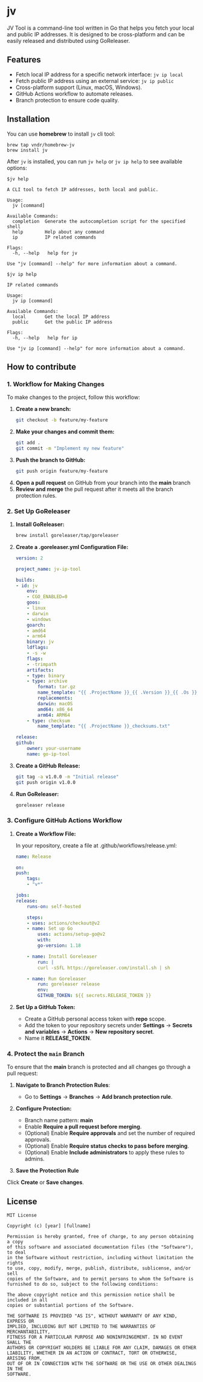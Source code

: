 # jv

JV Tool is a command-line tool written in Go that helps you fetch your local and public IP addresses. It is designed to be cross-platform and can be easily released and distributed using GoReleaser.

## Features

- Fetch local IP address for a specific network interface:
`jv ip local`
- Fetch public IP address using an external service: `jv ip public`
- Cross-platform support (Linux, macOS, Windows).
- GitHub Actions workflow to automate releases.
- Branch protection to ensure code quality.


## Installation

You can use **homebrew** to install `jv` cli tool:
```
brew tap vndr/homebrew-jv
brew install jv
```
After `jv` is installed, you can run `jv help` or `jv ip help` to see available options:

```
$jv help

A CLI tool to fetch IP addresses, both local and public.

Usage:
  jv [command]

Available Commands:
  completion  Generate the autocompletion script for the specified shell
  help        Help about any command
  ip          IP related commands

Flags:
  -h, --help   help for jv

Use "jv [command] --help" for more information about a command.
```


```
$jv ip help

IP related commands

Usage:
  jv ip [command]

Available Commands:
  local       Get the local IP address
  public      Get the public IP address

Flags:
  -h, --help   help for ip

Use "jv ip [command] --help" for more information about a command.
```
## How to contribute

### 1. Workflow for Making Changes
To make changes to the project, follow this workflow:

1. **Create a new branch:**
   ```bash
   git checkout -b feature/my-feature

2. **Make your changes and commit them:**
   ```bash
   git add .
   git commit -m "Implement my new feature"

3. **Push the branch to GitHub:**
   ```bash
   git push origin feature/my-feature

4. **Open a pull request** on GitHub from your branch into the **main** branch
5. **Review and merge** the pull request after it meets all the branch protection rules.

### 2. Set Up GoReleaser

1. **Install GoReleaser:**
   ```bash
   brew install goreleaser/tap/goreleaser

2. **Create a .goreleaser.yml Configuration File:**
    ```yml
    version: 2

    project_name: jv-ip-tool

    builds:
    - id: jv
        env:
        - CGO_ENABLED=0
        goos:
        - linux
        - darwin
        - windows
        goarch:
        - amd64
        - arm64
        binary: jv
        ldflags:
        - -s -w
        flags:
        - -trimpath
        artifacts:
        - type: binary
        - type: archive
            format: tar.gz
            name_template: "{{ .ProjectName }}_{{ .Version }}_{{ .Os }}_{{ .Arch }}"
            replacements:
            darwin: macOS
            amd64: x86_64
            arm64: ARM64
        - type: checksum
            name_template: "{{ .ProjectName }}_checksums.txt"

    release:
    github:
        owner: your-username
        name: go-ip-tool

3. **Create a GitHub Release:**
   ```bash
   git tag -a v1.0.0 -m "Initial release"
   git push origin v1.0.0

4. **Run GoReleaser:**
   ```bash
   goreleaser release


### 3. Configure GitHub Actions Workflow

1. **Create a Workflow File:**
   
   In your repository, create a file at .github/workflows/release.yml:
   ```yml
   name: Release

   on:
   push:
       tags:
       - "v*"

   jobs:
   release:
       runs-on: self-hosted

       steps:
       - uses: actions/checkout@v2
       - name: Set up Go
           uses: actions/setup-go@v2
           with:
           go-version: 1.18

       - name: Install Goreleaser
           run: |
           curl -sSfL https://goreleaser.com/install.sh | sh

       - name: Run Goreleaser
           run: goreleaser release
           env:
           GITHUB_TOKEN: ${{ secrets.RELEASE_TOKEN }}

2. **Set Up a GitHub Token:**

   - Create a GitHub personal access token with **repo** scope.
   - Add the token to your repository secrets under **Settings** -> **Secrets and variables** -> **Actions** -> **New repository secret**. 
   - Name it **RELEASE_TOKEN**.


### 4. Protect the `main` Branch

To ensure that the **main** branch is protected and all changes go through a pull request:

1. **Navigate to Branch Protection Rules**:
    - Go to **Settings** -> **Branches** -> **Add branch protection rule**.
2. **Configure Protection:**
    - Branch name pattern: **main**
    - Enable **Require a pull request before merging**.
    - (Optional) Enable **Require approvals** and set the number of required approvals.
    - (Optional) Enable **Require status checks to pass before merging**.
    - (Optional) Enable **Include administrators** to apply these rules to admins.

3. **Save the Protection Rule**

Click **Create** or **Save changes**.


## License

```
MIT License

Copyright (c) [year] [fullname]

Permission is hereby granted, free of charge, to any person obtaining a copy
of this software and associated documentation files (the "Software"), to deal
in the Software without restriction, including without limitation the rights
to use, copy, modify, merge, publish, distribute, sublicense, and/or sell
copies of the Software, and to permit persons to whom the Software is
furnished to do so, subject to the following conditions:

The above copyright notice and this permission notice shall be included in all
copies or substantial portions of the Software.

THE SOFTWARE IS PROVIDED "AS IS", WITHOUT WARRANTY OF ANY KIND, EXPRESS OR
IMPLIED, INCLUDING BUT NOT LIMITED TO THE WARRANTIES OF MERCHANTABILITY,
FITNESS FOR A PARTICULAR PURPOSE AND NONINFRINGEMENT. IN NO EVENT SHALL THE
AUTHORS OR COPYRIGHT HOLDERS BE LIABLE FOR ANY CLAIM, DAMAGES OR OTHER
LIABILITY, WHETHER IN AN ACTION OF CONTRACT, TORT OR OTHERWISE, ARISING FROM,
OUT OF OR IN CONNECTION WITH THE SOFTWARE OR THE USE OR OTHER DEALINGS IN THE
SOFTWARE.
```
